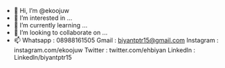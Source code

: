 - 👋 Hi, I’m @ekoojuw
- 👀 I’m interested in ...
- 🌱 I’m currently learning ...
- 💞️ I’m looking to collaborate on ...
- 📫 
Whatsapp : 08988161505
Gmail : biyantptr15@gmail.com
Instagram : instagram.com/ekoojuw
Twitter : twitter.com/ehbiyan
Linkedln : Linkedln/biyantptr15


<!---
ekoojuw/ekoojuw is a ✨ special ✨ repository because its `README.md` (this file) appears on your GitHub profile.
You can click the Preview link to take a look at your changes.
--->
